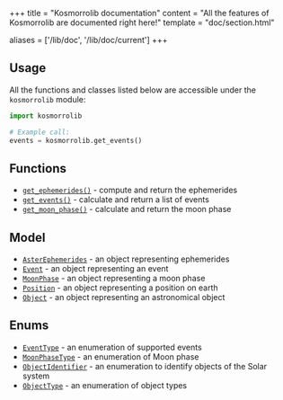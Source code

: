 +++
title = "Kosmorrolib documentation"
content = "All the features of Kosmorrolib are documented right here!"
template = "doc/section.html"

aliases = ['/lib/doc', '/lib/doc/current']
+++

## Usage

All the functions and classes listed below are accessible under the `kosmorrolib` module:

```python
import kosmorrolib

# Example call:
events = kosmorrolib.get_events()
```

## Functions


- [`get_ephemerides()`](@/lib/doc/0.11/functions/get_ephemerides.md) - compute and return the ephemerides
- [`get_events()`](@/lib/doc/0.11/functions/get_events.md) - calculate and return a list of events
- [`get_moon_phase()`](@/lib/doc/0.11/functions/get_moon_phase.md) - calculate and return the moon phase

## Model

- [`AsterEphemerides`](@/lib/doc/0.11/model/AsterEphemerides.md) - an object representing ephemerides
- [`Event`](@/lib/doc/0.11/model/Event.md) - an object representing an event
- [`MoonPhase`](@/lib/doc/0.11/model/MoonPhase.md) - an object representing a moon phase
- [`Position`](@/lib/doc/0.11/model/Position.md) - an object representing a position on earth
- [`Object`](@/lib/doc/0.11/model/Object.md) - an object representing an astronomical object

## Enums

- [`EventType`](@/lib/doc/0.11/enums/EventType.md) - an enumeration of supported events
- [`MoonPhaseType`](@/lib/doc/0.11/enums/MoonPhaseType.md) - an enumeration of Moon phase
- [`ObjectIdentifier`](@/lib/doc/0.11/enums/ObjectIdentifier.md) - an enumeration to identify objects of the Solar system
- [`ObjectType`](@/lib/doc/0.11/enums/ObjectType.md) - an enumeration of object types
